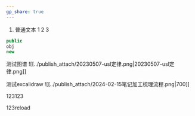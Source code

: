 ```yaml
---
gp_share: true
---
```


1. 普通文本
1
2
3

```java title="code代码"
public
obj
new
```


测试图谱
![[../publish_attach/20230507-usl定律.png|20230507-usl定律.png]]

测试excalidraw
![[../publish_attach/2024-02-15笔记加工梳理流程.png|700]]

123123

123reload